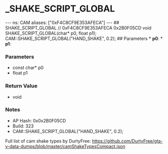 # _SHAKE_SCRIPT_GLOBAL

--- ns: CAM aliases: ["0xF4C8CF9E353AFECA"] --- ## SHAKE_SCRIPT_GLOBAL  // 0xF4C8CF9E353AFECA 0x2B0F05CD void SHAKE_SCRIPT_GLOBAL(char* p0, float p1);  CAM::SHAKE_SCRIPT_GLOBAL("HAND_SHAKE", 0.2);  ## Parameters * **p0**: * **p1**:

### Parameters
* const char* p0
* float p1

### Return Value
* void

### Notes
* AP Hash: 0x0x2B0F05CD
* Build: 323
* CAM::SHAKE_SCRIPT_GLOBAL("HAND_SHAKE", 0.2);

Full list of cam shake types by DurtyFree: https://github.com/DurtyFree/gta-v-data-dumps/blob/master/camShakeTypesCompact.json

